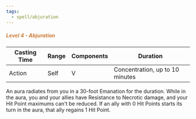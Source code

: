 ```yaml
---
tags:
  - spell/abjuration
---
```

##### *<span style="color:rgb(203, 123, 55)">Level 4 - Abjuration</span>*

|Casting Time|Range|Components|Duration|
|---|---|---|---|
|Action|Self|V|Concentration, up to 10 minutes|

An aura radiates from you in a 30-foot Emanation for the duration. While in the aura, you and your allies have Resistance to Necrotic damage, and your Hit Point maximums can't be reduced. If an ally with 0 Hit Points starts its turn in the aura, that ally regains 1 Hit Point.